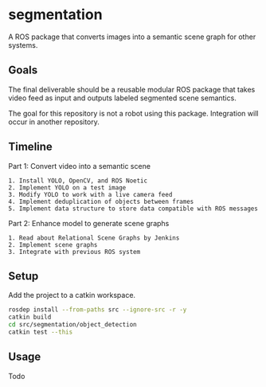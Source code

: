 # segmentation

A ROS package that converts images into a semantic scene graph for other systems.

## Goals

The final deliverable should be a reusable modular ROS package that takes video feed as input and outputs labeled segmented scene semantics.

The goal for this repository is not a robot using this package. Integration will occur in another repository.

## Timeline

Part 1: Convert video into a semantic scene

    1. Install YOLO, OpenCV, and ROS Noetic
    2. Implement YOLO on a test image
    3. Modify YOLO to work with a live camera feed
    4. Implement deduplication of objects between frames
    5. Implement data structure to store data compatible with ROS messages

Part 2: Enhance model to generate scene graphs

    1. Read about Relational Scene Graphs by Jenkins
    2. Implement scene graphs
    3. Integrate with previous ROS system

## Setup

Add the project to a catkin workspace.

```bash
rosdep install --from-paths src --ignore-src -r -y
catkin build
cd src/segmentation/object_detection
catkin test --this
```

## Usage

Todo
